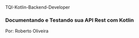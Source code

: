TQI-Kotlin-Backend-Developer
### Documentando e Testando sua API Rest com Kotlin
Por: Roberto Oliveira
